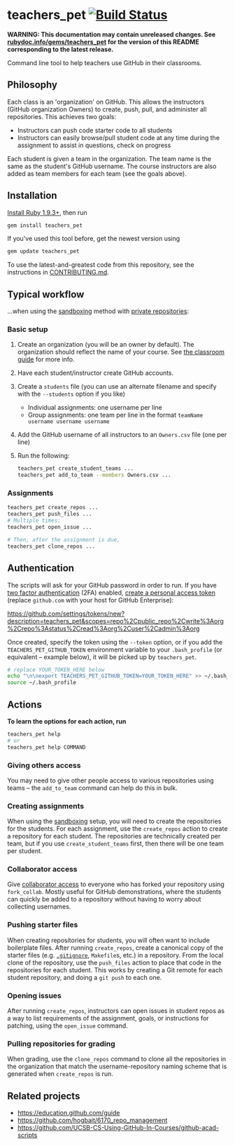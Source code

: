 # teachers_pet [![Build Status](https://travis-ci.org/education/teachers_pet.svg?branch=master)](https://travis-ci.org/education/teachers_pet)

**WARNING: This documentation may contain unreleased changes. See [rubydoc.info/gems/teachers_pet](http://rubydoc.info/gems/teachers_pet) for the version of this README corresponding to the latest release.**

Command line tool to help teachers use GitHub in their classrooms.

## Philosophy

Each class is an 'organization' on GitHub. This allows the instructors (GitHub organization Owners) to create, push, pull, and administer all repositories. This achieves two goals:

* Instructors can push code starter code to all students
* Instructors can easily browse/pull student code at any time during the assignment to assist in questions, check on progress

Each student is given a team in the organization. The team name is the same as the student's GitHub username. The course instructors are also added as team members for each team (see the goals above).

## Installation

[Install Ruby 1.9.3+](https://www.ruby-lang.org/en/installation/), then run

```bash
gem install teachers_pet
```

If you've used this tool before, get the newest version using

```ruby
gem update teachers_pet
```

To use the latest-and-greatest code from this repository, see the instructions in [CONTRIBUTING.md](CONTRIBUTING.md).

## Typical workflow

...when using the [sandboxing](https://education.github.com/guide/sandboxing) method with [private repositories](https://education.github.com/guide/private_repos):

### Basic setup

1. Create an organization (you will be an owner by default). The organization should reflect the name of your course. See [the classroom guide](https://education.github.com/guide#2-create-an-organization-for-your-class) for more info.
1. Have each student/instructor create GitHub accounts.
1. Create a `students` file (you can use an alternate filename and specify with the `--students` option if you like)
    * Individual assignments: one username per line
    * Group assignments: one team per line in the format `teamName username username username`
1. Add the GitHub username of all instructors to an `Owners.csv` file (one per line)
1. Run the following:

    ```bash
    teachers_pet create_student_teams ...
    teachers_pet add_to_team --members Owners.csv ...
    ```

### Assignments

```bash
teachers_pet create_repos ...
teachers_pet push_files ...
# Multiple times:
teachers_pet open_issue ...

# Then, after the assignment is due,
teachers_pet clone_repos ...
```

## Authentication

The scripts will ask for your GitHub password in order to run. If you have [two factor authentication](https://help.github.com/articles/about-two-factor-authentication) (2FA) enabled, [create a personal access token](https://help.github.com/articles/creating-an-access-token-for-command-line-use) (replace `github.com` with your host for GitHub Enterprise):

https://github.com/settings/tokens/new?description=teachers_pet&scopes=repo%2Cpublic_repo%2Cwrite%3Aorg%2Crepo%3Astatus%2Cread%3Aorg%2Cuser%2Cadmin%3Aorg

Once created, specify the token using the `--token` option, or if you add the `TEACHERS_PET_GITHUB_TOKEN` environment variable to your `.bash_profile` (or equivalent – example below), it will be picked up by `teachers_pet`.

```bash
# replace YOUR_TOKEN_HERE below
echo "\n\nexport TEACHERS_PET_GITHUB_TOKEN=YOUR_TOKEN_HERE" >> ~/.bash_profile
source ~/.bash_profile
```

## Actions

**To learn the options for each action, run**

```bash
teachers_pet help
# or
teachers_pet help COMMAND
```

### Giving others access

You may need to give other people access to various repositories using teams – the `add_to_team` command can help do this in bulk.

### Creating assignments

When using the [sandboxing](https://education.github.com/guide/sandboxing) setup, you will need to create the repositories for the students.  For each assignment, use the `create_repos` action to create a repository for each student.  The repositories are technically created per team, but if you use `create_student_teams` first, then there will be one team per student.

### Collaborator access

Give [collaborator access](https://help.github.com/articles/what-are-the-different-access-permissions#collaborator) to everyone who has forked your repository using `fork_collab`.  Mostly useful for GitHub demonstrations, where the students can quickly be added to a repository without having to worry about collecting usernames.

### Pushing starter files

When creating repositories for students, you will often want to include boilerplate files.  After running `create_repos`, create a canonical copy of the starter files (e.g. [`.gitignore`](https://github.com/github/gitignore#readme), `Makefile`s, etc.) in a repository.  From the local clone of the repository, use the `push_files` action to place that code in the repositories for each student.  This works by creating a Git remote for each student repository, and doing a `git push` to each one.

### Opening issues

After running `create_repos`, instructors can open issues in student repos as a way to list requirements of the assignment, goals, or instructions for patching, using the `open_issue` command.

### Pulling repositories for grading

When grading, use the `clone_repos` command to clone all the repositories in the organization that match the username-repository naming scheme that is generated when `create_repos` is run.

## Related projects

* https://education.github.com/guide
* https://github.com/hogbait/6170_repo_management
* https://github.com/UCSB-CS-Using-GitHub-In-Courses/github-acad-scripts
